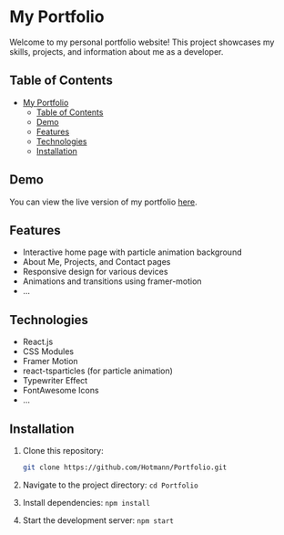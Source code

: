 # My Portfolio

Welcome to my personal portfolio website! This project showcases my skills, projects, and information about me as a developer.

## Table of Contents

- [My Portfolio](#my-portfolio)
  - [Table of Contents](#table-of-contents)
  - [Demo](#demo)
  - [Features](#features)
  - [Technologies](#technologies)
  - [Installation](#installation)

## Demo

You can view the live version of my portfolio [here](https://ogunbowaleuthman.netlify.app).

## Features

- Interactive home page with particle animation background
- About Me, Projects, and Contact pages
- Responsive design for various devices
- Animations and transitions using framer-motion
- ...

## Technologies

- React.js
- CSS Modules
- Framer Motion
- react-tsparticles (for particle animation)
- Typewriter Effect
- FontAwesome Icons
- ...

## Installation

1. Clone this repository:

   ```bash
   git clone https://github.com/Hotmann/Portfolio.git
   ```

2. Navigate to the project directory:
   `cd Portfolio`
3. Install dependencies:
   `npm install`
4. Start the development server:
   `npm start`
